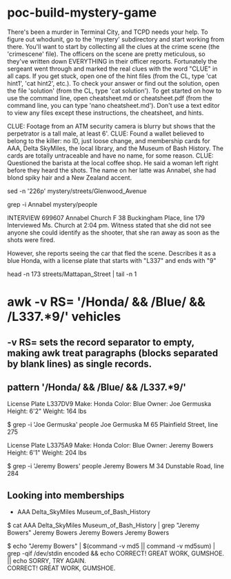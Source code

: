 # poc-build-mystery-game


There's been a murder in Terminal City, and TCPD needs your help.
To figure out whodunit, go to the 'mystery' subdirectory and start working from there.
You'll want to start by collecting all the clues at the crime scene (the 'crimescene' file).
The officers on the scene are pretty meticulous, so they've written down EVERYTHING in their officer reports.
Fortunately the sergeant went through and marked the real clues with the word "CLUE" in all caps.
If you get stuck, open one of the hint files (from the CL, type 'cat hint1', 'cat hint2', etc.).
To check your answer or find out the solution, open the file 'solution' (from the CL, type 'cat solution').
To get started on how to use the command line, open cheatsheet.md or cheatsheet.pdf (from the command line, you can type 'nano cheatsheet.md').
Don't use a text editor to view any files except these instructions, the cheatsheet, and hints.


CLUE: Footage from an ATM security camera is blurry but shows that the perpetrator is a tall male, at least 6'.
CLUE: Found a wallet believed to belong to the killer: no ID, just loose change, and membership cards for AAA, Delta SkyMiles, the local library, and the Museum of Bash History. The cards are totally untraceable and have no name, for some reason.
CLUE: Questioned the barista at the local coffee shop. He said a woman left right before they heard the shots. The name on her latte was Annabel, she had blond spiky hair and a New Zealand accent.



sed -n '226p' mystery/streets/Glenwood_Avenue

grep -i Annabel mystery/people

INTERVIEW
699607
Annabel Church  F       38      Buckingham Place, line 179
Interviewed Ms. Church at 2:04 pm.  Witness stated that she did not see anyone she could identify as the shooter, that she ran away as soon as the shots were fired.

However, she reports seeing the car that fled the scene.  Describes it as a blue Honda, with a license plate that starts with "L337" and ends with "9"

head -n 173 streets/Mattapan_Street | tail -n 1


# awk -v RS= '/Honda/ && /Blue/ && /L337.*9/' vehicles
## -v RS= sets the record separator to empty, making awk treat paragraphs (blocks separated by blank lines) as single records.
## pattern '/Honda/ && /Blue/ && /L337.*9/'

License Plate L337DV9
Make: Honda
Color: Blue
Owner: Joe Germuska
Height: 6'2"
Weight: 164 lbs

$ grep -i 'Joe Germuska' people
Joe Germuska    M       65      Plainfield Street, line 275


License Plate L3375A9
Make: Honda
Color: Blue
Owner: Jeremy Bowers
Height: 6'1"
Weight: 204 lbs

$ grep -i 'Jeremy Bowers' people
Jeremy Bowers   M       34      Dunstable Road, line 284


## Looking into memberships
- AAA Delta_SkyMiles Museum_of_Bash_History

$ cat AAA Delta_SkyMiles Museum_of_Bash_History | grep  "Jeremy Bowers"
Jeremy Bowers
Jeremy Bowers
Jeremy Bowers

$ echo "Jeremy Bowers" | $(command -v md5 || command -v md5sum) | grep -qif /dev/stdin encoded && echo CORRECT\! GREAT WORK, GUMSHOE. || echo SORRY, TRY AGAIN.    
CORRECT! GREAT WORK, GUMSHOE.